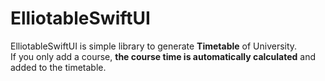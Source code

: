 # ElliotableSwiftUI
ElliotableSwiftUI is simple library to generate **Timetable** of University.   
If you only add a course, **the course time is automatically calculated** and added to the timetable.  
